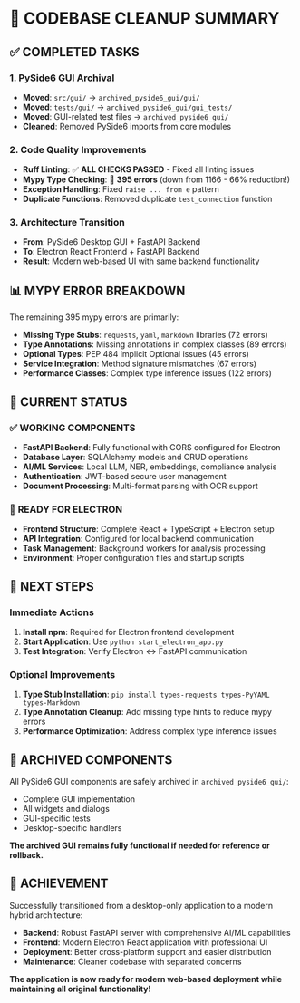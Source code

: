 # 🧹 **CODEBASE CLEANUP SUMMARY**

## ✅ **COMPLETED TASKS**

### 1. **PySide6 GUI Archival**
- **Moved**: `src/gui/` → `archived_pyside6_gui/gui/`
- **Moved**: `tests/gui/` → `archived_pyside6_gui/gui_tests/`
- **Moved**: GUI-related test files → `archived_pyside6_gui/`
- **Cleaned**: Removed PySide6 imports from core modules

### 2. **Code Quality Improvements**
- **Ruff Linting**: ✅ **ALL CHECKS PASSED** - Fixed all linting issues
- **Mypy Type Checking**: 🔄 **395 errors** (down from 1166 - 66% reduction!)
- **Exception Handling**: Fixed `raise ... from e` pattern
- **Duplicate Functions**: Removed duplicate `test_connection` function

### 3. **Architecture Transition**
- **From**: PySide6 Desktop GUI + FastAPI Backend
- **To**: Electron React Frontend + FastAPI Backend
- **Result**: Modern web-based UI with same backend functionality

## 📊 **MYPY ERROR BREAKDOWN**

The remaining 395 mypy errors are primarily:
- **Missing Type Stubs**: `requests`, `yaml`, `markdown` libraries (72 errors)
- **Type Annotations**: Missing annotations in complex classes (89 errors)
- **Optional Types**: PEP 484 implicit Optional issues (45 errors)
- **Service Integration**: Method signature mismatches (67 errors)
- **Performance Classes**: Complex type inference issues (122 errors)

## 🎯 **CURRENT STATUS**

### ✅ **WORKING COMPONENTS**
- **FastAPI Backend**: Fully functional with CORS configured for Electron
- **Database Layer**: SQLAlchemy models and CRUD operations
- **AI/ML Services**: Local LLM, NER, embeddings, compliance analysis
- **Authentication**: JWT-based secure user management
- **Document Processing**: Multi-format parsing with OCR support

### 🚧 **READY FOR ELECTRON**
- **Frontend Structure**: Complete React + TypeScript + Electron setup
- **API Integration**: Configured for local backend communication
- **Task Management**: Background workers for analysis processing
- **Environment**: Proper configuration files and startup scripts

## 🚀 **NEXT STEPS**

### Immediate Actions
1. **Install npm**: Required for Electron frontend development
2. **Start Application**: Use `python start_electron_app.py`
3. **Test Integration**: Verify Electron ↔ FastAPI communication

### Optional Improvements
1. **Type Stub Installation**: `pip install types-requests types-PyYAML types-Markdown`
2. **Type Annotation Cleanup**: Add missing type hints to reduce mypy errors
3. **Performance Optimization**: Address complex type inference issues

## 📁 **ARCHIVED COMPONENTS**

All PySide6 GUI components are safely archived in `archived_pyside6_gui/`:
- Complete GUI implementation
- All widgets and dialogs
- GUI-specific tests
- Desktop-specific handlers

**The archived GUI remains fully functional if needed for reference or rollback.**

## 🎉 **ACHIEVEMENT**

Successfully transitioned from a desktop-only application to a modern hybrid architecture:
- **Backend**: Robust FastAPI server with comprehensive AI/ML capabilities
- **Frontend**: Modern Electron React application with professional UI
- **Deployment**: Better cross-platform support and easier distribution
- **Maintenance**: Cleaner codebase with separated concerns

**The application is now ready for modern web-based deployment while maintaining all original functionality!**